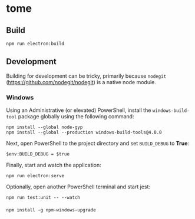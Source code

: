 # tome

## Build
```
npm run electron:build
```

## Development
Building for development can be tricky, primarily because `nodegit` (https://github.com/nodegit/nodegit) is a native node module.

### Windows
Using an Administrative (or elevated) PowerShell, install the `windows-build-tool` package globally using the following command:
```
npm install --global node-gyp
npm install --global --production windows-build-tools@4.0.0
```

Next, open PowerShell to the project directory and set `BUILD_DEBUG` to **True**:
```
$env:BUILD_DEBUG = $true
```

Finally, start and watch the application:
```
npm run electron:serve
```

Optionally, open another PowerShell terminal and start jest:
```
npm run test:unit -- --watch
```

####
```
npm install -g npm-windows-upgrade
```
